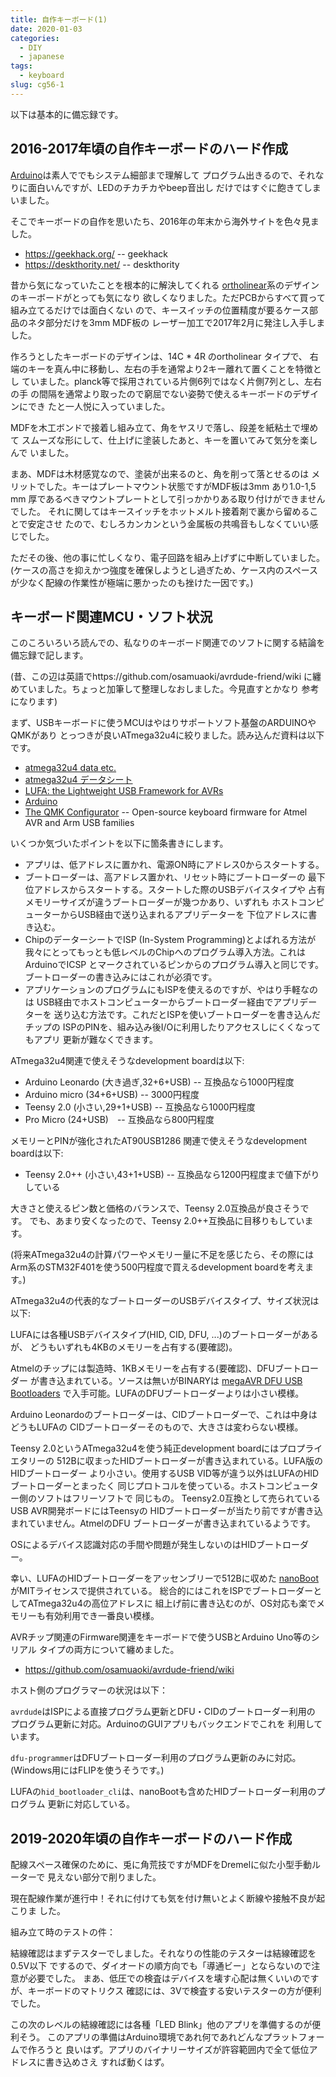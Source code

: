 ```yaml
---
title: 自作キーボード(1)
date: 2020-01-03
categories:
  - DIY
  - japanese
tags:
  - keyboard
slug: cg56-1
---
```


以下は基本的に備忘録です。

## 2016-2017年頃の自作キーボードのハード作成

[Arduino](https://www.arduino.cc/)は素人ででもシステム細部まで理解して
プログラム出きるので、それなりに面白いんですが、LEDのチカチカやbeep音出し
だけではすぐに飽きてしまいました。

そこでキーボードの自作を思いたち、2016年の年末から海外サイトを色々見ました。

* https://geekhack.org/ -- geekhack
* https://deskthority.net/ -- deskthority

昔から気になっていたことを根本的に解決してくれる
[ortholinear](https://olkb.com/)系のデザインのキーボードがとっても気になり
欲しくなりました。ただPCBからすべて買って組み立てるだけでは面白くない
ので、キースイッチの位置精度が要るケース部品のネタ部分だけを3mm MDF板の
レーザー加工で2017年2月に発注し入手しました。

作ろうとしたキーボードのデザインは、14C * 4R のortholinear タイプで、
右端のキーを真ん中に移動し、左右の手を通常より2キー離れて置くことを特徴とし
ていました。planck等で採用されている片側6列ではなく片側7列とし、左右の手
の間隔を通常より取ったので窮屈でない姿勢で使えるキーボードのデザインにでき
たと一人悦に入っていました。

MDFを木工ボンドで接着し組み立て、角をヤスリで落し、段差を紙粘土で埋めて
スムーズな形にして、仕上げに塗装したあと、キーを置いてみて気分を楽しんで
いました。

まあ、MDFは木材感覚なので、塗装が出来るのと、角を削って落とせるのは
メリットでした。キーはプレートマウント状態ですがMDF板は3mm あり1.0-1,5 mm
厚であるべきマウントプレートとして引っかかりある取り付けができませんでした。
それに関してはキースイッチをホットメルト接着剤で裏から留めることで安定させ
たので、むしろカンカンという金属板の共鳴音もしなくていい感じでした。

ただその後、他の事に忙しくなり、電子回路を組み上げずに中断していました。
(ケースの高さを抑えかつ強度を確保しようとし過ぎため、ケース内のスペース
が少なく配線の作業性が極端に悪かったのも挫けた一因です。)

## キーボード関連MCU・ソフト状況

このころいろいろ読んでの、私なりのキーボード関連でのソフトに関する結論を
備忘録で記します。

(昔、この辺は英語でhttps://github.com/osamuaoki/avrdude-friend/wiki
に纏めていました。ちょっと加筆して整理しなおしました。今見直すとかなり
参考になります)

まず、USBキーボードに使うMCUはやはりサポートソフト基盤のARDUINOやQMKがあり
とっつきが良いATmega32u4に絞りました。読み込んだ資料は以下です。

* [atmega32u4 data etc.](https://www.microchip.com/wwwproducts/en/atmega32u4)
* [atmega32u4 データシート](https://avr.jp/user/DS/PDF/mega16U4.pdf)
* [LUFA: the Lightweight USB Framework for AVRs](https://github.com/abcminiuser/lufa)
* [Arduino](https://github.com/arduino/Arduino/)
* [The QMK Configurator](https://github.com/qmk/qmk_firmware) -- Open-source
  keyboard firmware for Atmel AVR and Arm USB families

いくつか気づいたポイントを以下に箇条書きにします。

* アプリは、低アドレスに置かれ、電源ON時にアドレス0からスタートする。
* ブートローダーは、高アドレス置かれ、リセット時にブートローダーの
  最下位アドレスからスタートする。スタートした際のUSBデバイスタイプや
  占有メモリーサイズが違うブートローダーが幾つかあり、いずれも
  ホストコンピューターからUSB経由で送り込まれるアプリデーターを
  下位アドレスに書き込む。
* ChipのデーターシートでISP (In-System Programming)とよばれる方法が
  我々にとってもっとも低レベルのChipへのプログラム導入方法。これは
  ArduinoでICSP とマークされているピンからのプログラム導入と同じです。
  ブートローダーの書き込みにはこれが必須です。
* アプリケーションのプログラムにもISPを使えるのですが、やはり手軽なのは
  USB経由でホストコンピューターからブートローダー経由でアプリデーターを
  送り込む方法です。これだとISPを使いブートローダーを書き込んだチップの
  ISPのPINを、組み込み後I/Oに利用したりアクセスしにくくなってもアプリ
  更新が難なくできます。

ATmega32u4関連で使えそうなdevelopment boardは以下:

* Arduino Leonardo (大き過ぎ,32+6+USB) -- 互換品なら1000円程度
* Arduino micro (34+6+USB) -- 3000円程度
* Teensy 2.0 (小さい,29+1+USB) -- 互換品なら1000円程度
* Pro Micro (24+USB)　-- 互換品なら800円程度

メモリーとPINが強化されたAT90USB1286 関連で使えそうなdevelopment boardは以下:

* Teensy 2.0++ (小さい,43+1+USB) -- 互換品なら1200円程度まで値下がりしている

大きさと使えるピン数と価格のバランスで、Teensy 2.0互換品が良さそうです。
でも、あまり安くなったので、Teensy 2.0++互換品に目移りもしています。

(将来ATmega32u4の計算パワーやメモリー量に不足を感じたら、その際には
Arm系のSTM32F401を使う500円程度で買えるdevelopment boardを考えます。)

ATmega32u4の代表的なブートローダーのUSBデバイスタイプ、サイズ状況は以下:

LUFAには各種USBデバイスタイプ(HID, CID, DFU, ...)のブートローダーがあるが、
どうもいずれも4KBのメモリーを占有する(要確認)。

Atmelのチップには製造時、1KBメモリーを占有する(要確認)、DFUブートローダー
が書き込まれている。ソースは無いがBINARYは
[megaAVR DFU USB Bootloaders](http://ww1.microchip.com/downloads/en/DeviceDoc/megaUSB_DFU_Bootloaders.zip)
で入手可能。LUFAのDFUブートローダーよりは小さい模様。

Arduino Leonardoのブートローダーは、CIDブートローダーで、これは中身はどうもLUFAの
CIDブートローダーそのもので、大きさは変わらない模様。

Teensy 2.0というATmega32u4を使う純正development boardにはプロプライエタリーの
512Bに収まったHIDブートローダーが書き込まれている。LUFA版のHIDブートローダー
より小さい。使用するUSB VID等が違う以外はLUFAのHIDブートローダーとまったく
同じプロトコルを使っている。ホストコンピューター側のソフトはフリーソフトで
同じもの。 Teensy2.0互換として売られているUSB AVR開発ボードにはTeensyの
HIDブートローダーが当たり前ですが書き込まれていません。AtmelのDFU
ブートローダーが書き込まれているようです。

OSによるデバイス認識対応の手間や問題が発生しないのはHIDブートローダー。

幸い、LUFAのHIDブートローダーをアッセンブリーで512Bに収めた
[nanoBoot](https://github.com/volium/nanoBoot) がMITライセンスで提供されている。
総合的にはこれをISPでブートローダーとしてATmega32u4の高位アドレスに
組上げ前に書き込むのが、OS対応も楽でメモリーも有効利用でき一番良い模様。


AVRチップ関連のFirmware関連をキーボードで使うUSBとArduino Uno等のシリアル
タイプの両方について纏めました。

* https://github.com/osamuaoki/avrdude-friend/wiki


ホスト側のプログラマーの状況は以下：

`avrdude`はISPによる直接プログラム更新とDFU・CIDのブートローダー利用の
プログラム更新に対応。ArduinoのGUIアプリもバックエンドでこれを
利用しています。

`dfu-programmer`はDFUブートローダー利用のプログラム更新のみに対応。
(Windows用にはFLIPを使うそうです。)

LUFAの`hid_bootloader_cli`は、nanoBootも含めたHIDブートローダー利用のプログラム
更新に対応している。

## 2019-2020年頃の自作キーボードのハード作成

配線スペース確保のために、兎に角荒技ですがMDFをDremelに似た小型手動ルーターで
見えない部分で削りました。

現在配線作業が進行中！それに付けても気を付け無いとよく断線や接触不良が起こりま
した。

組み立て時のテストの件：

結線確認はまずテスターでしました。それなりの性能のテスターは結線確認を0.5V以下
でするので、ダイオードの順方向でも「導通ビー」とならないので注意が必要でした。
まあ、低圧での検査はデバイスを壊す心配は無くいいのですが、キーボードのマトリクス
確認には、3Vで検査する安いテスターの方が便利でした。

この次のレベルの結線確認には各種「LED Blink」他のアプリを準備するのが便利そう。
このアプリの準備はArduino環境であれ何であれどんなプラットフォームで作ろうと
良いはず。アプリのバイナリーサイズが許容範囲内で全て低位アドレスに書き込めさえ
すれば動くはず。

<!-- vim: se ai tw=79: -->
